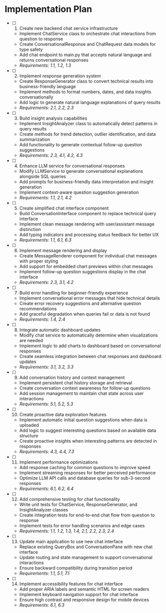 # Implementation Plan

- [ ] 1. Create new backend chat service infrastructure

  - Implement ChatService class to orchestrate chat interactions from question to response
  - Create ConversationalResponse and ChatRequest data models for type safety
  - Add chat endpoint to main.py that accepts natural language and returns conversational responses
  - _Requirements: 1.1, 1.2, 1.3_

- [ ] 2. Implement response generation system

  - Create ResponseGenerator class to convert technical results into business-friendly language
  - Implement methods to format numbers, dates, and data insights conversationally
  - Add logic to generate natural language explanations of query results
  - _Requirements: 2.1, 2.2, 2.3_

- [ ] 3. Build insight analysis capabilities

  - Implement InsightAnalyzer class to automatically detect patterns in query results
  - Create methods for trend detection, outlier identification, and data summarization
  - Add functionality to generate contextual follow-up question suggestions
  - _Requirements: 2.3, 4.1, 4.2, 4.3_

- [ ] 4. Enhance LLM service for conversational responses

  - Modify LLMService to generate conversational explanations alongside SQL queries
  - Add prompts for business-friendly data interpretation and insight generation
  - Implement context-aware question suggestion generation
  - _Requirements: 1.1, 2.1, 4.2_

- [ ] 5. Create simplified chat interface component

  - Build ConversationInterface component to replace technical query interface
  - Implement clean message rendering with user/assistant message distinction
  - Add typing indicators and processing status feedback for better UX
  - _Requirements: 1.1, 6.1, 6.3_

- [ ] 6. Implement message rendering and display

  - Create MessageRenderer component for individual chat messages with proper styling
  - Add support for embedded chart previews within chat messages
  - Implement follow-up question suggestions display in the chat interface
  - _Requirements: 2.3, 3.1, 4.2_

- [ ] 7. Build error handling for beginner-friendly experience

  - Implement conversational error messages that hide technical details
  - Create error recovery suggestions and alternative question recommendations
  - Add graceful degradation when queries fail or data is not found
  - _Requirements: 1.4, 2.4_

- [ ] 8. Integrate automatic dashboard updates

  - Modify chat service to automatically determine when visualizations are needed
  - Implement logic to add charts to dashboard based on conversational responses
  - Create seamless integration between chat responses and dashboard updates
  - _Requirements: 3.1, 3.2, 3.3_

- [ ] 9. Add conversation history and context management

  - Implement persistent chat history storage and retrieval
  - Create conversation context awareness for follow-up questions
  - Add session management to maintain chat state across user interactions
  - _Requirements: 5.1, 5.2, 5.3_

- [ ] 10. Create proactive data exploration features

  - Implement automatic initial question suggestions when data is uploaded
  - Add logic to suggest interesting questions based on available data structure
  - Create proactive insights when interesting patterns are detected in responses
  - _Requirements: 4.3, 4.4, 7.3_

- [ ] 11. Implement performance optimizations

  - Add response caching for common questions to improve speed
  - Implement streaming responses for better perceived performance
  - Optimize LLM API calls and database queries for sub-3-second responses
  - _Requirements: 6.1, 6.2, 6.4_

- [ ] 12. Add comprehensive testing for chat functionality

  - Write unit tests for ChatService, ResponseGenerator, and InsightAnalyzer classes
  - Create integration tests for end-to-end chat flow from question to response
  - Implement tests for error handling scenarios and edge cases
  - _Requirements: 1.1, 1.2, 1.3, 1.4, 2.1, 2.2, 2.3, 2.4_

- [ ] 13. Update main application to use new chat interface

  - Replace existing QueryBox and ConversationPane with new chat interface
  - Update routing and state management to support conversational interactions
  - Ensure backward compatibility during transition period
  - _Requirements: 1.1, 5.1, 7.1_

- [ ] 14. Implement accessibility features for chat interface
  - Add proper ARIA labels and semantic HTML for screen readers
  - Implement keyboard navigation support for chat interface
  - Ensure high contrast and responsive design for mobile devices
  - _Requirements: 6.1, 6.3_

